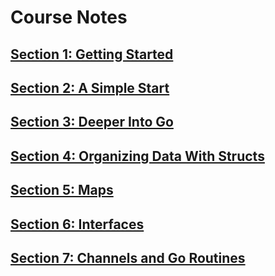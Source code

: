 # Course Notes

## [Section 1: Getting Started](./1-getting-started.md)
## [Section 2: A Simple Start](./2-a-simple-start.md)
## [Section 3: Deeper Into Go](./3-deeper-into-go.md)
## [Section 4: Organizing Data With Structs](./4-organizing-data-with-structs.md)
## [Section 5: Maps](./5-maps.md)
## [Section 6: Interfaces](./6-interfaces.md)
## [Section 7: Channels and Go Routines](./7-channels-and-go-routines.md)
